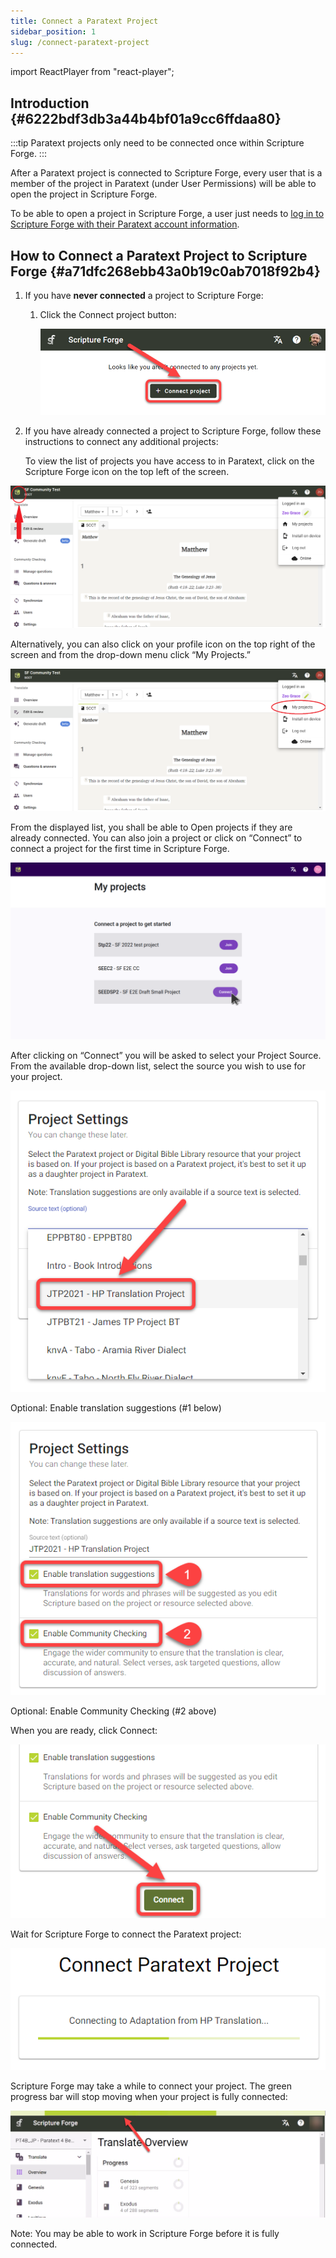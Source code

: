 ```yaml
---
title: Connect a Paratext Project
sidebar_position: 1
slug: /connect-paratext-project
---
```


import ReactPlayer from "react-player";

## Introduction {#6222bdf3db3a44b4bf01a9cc6ffdaa80}

:::tip
Paratext projects only need to be connected once within Scripture Forge.
:::

After a Paratext project is connected to Scripture Forge, every user that is a member of the project in Paratext (under User Permissions) will be able to open the project in Scripture Forge.


To be able to open a project in Scripture Forge, a user just needs to [log in to Scripture Forge with their Paratext account information](/log-in).

<div class="player-wrapper"><ReactPlayer controls url="https://youtu.be/exEJxc19Zm4" /></div>


## How to Connect a Paratext Project to Scripture Forge {#a71dfc268ebb43a0b19c0ab7018f92b4}

1. If you have **never connected** a project to Scripture Forge:
	1. Click the Connect project button:

		![](./268421786.png)

2. If you have already connected a project to Scripture Forge, follow these instructions to connect any additional projects:

	To view the list of projects you have access to in Paratext, click on the Scripture Forge icon on the top left of the screen.

![](./2112594915.png)


Alternatively, you can also click on your profile icon on the top right of the screen and from the drop-down menu click “My Projects.”


![](./1201536679.png)


From the displayed list, you shall be able to Open projects if they are already connected. You can also join a project or click on “Connect” to connect a project for the first time in Scripture Forge.


![](./my_projects.png)


After clicking on “Connect” you will be asked to select your Project Source. From the available drop-down list, select the source you wish to use for your project.


![](./1628956354.png)

Optional: Enable translation suggestions (#1 below)

![](./440460267.png)

Optional: Enable Community Checking (#2 above)

When you are ready, click Connect:

![](./210173750.png)

Wait for Scripture Forge to connect the Paratext project:

![](./1421415415.png)

Scripture Forge may take a while to connect your project. The green progress bar will stop moving when your project is fully connected:

![](./672841105.png)


Note: You may be able to work in Scripture Forge before it is fully connected.

